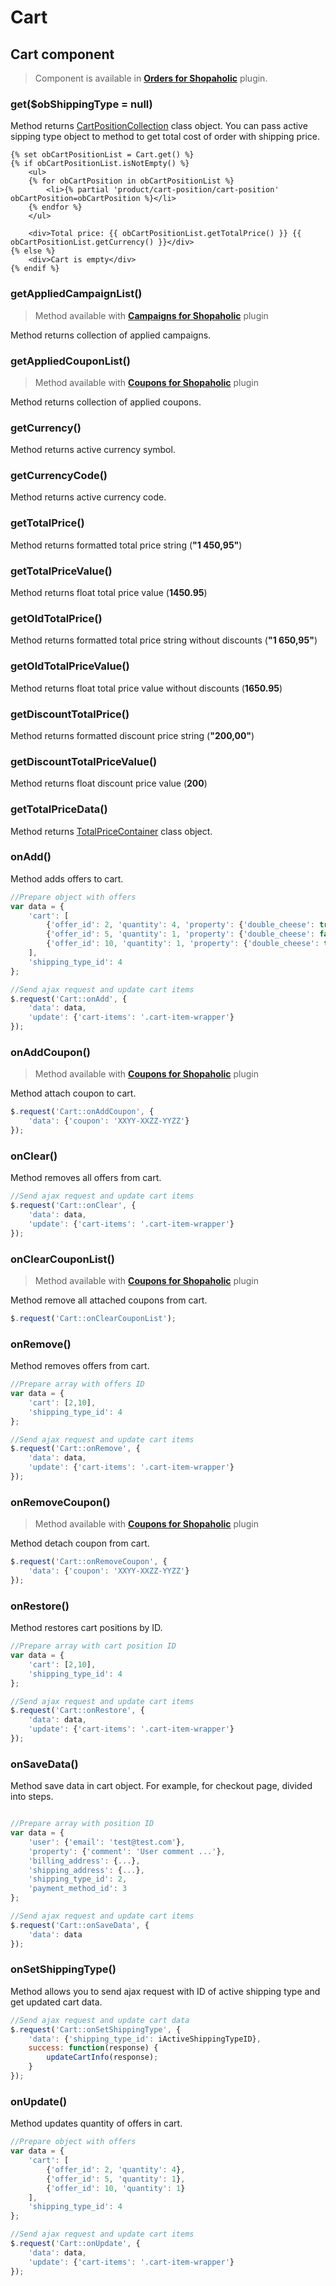 # Cart

## Cart component

> Component is available in **[Orders for Shopaholic](plugins/home.md#orders-for-shopaholic)** plugin.

### get($obShippingType = null)

Method returns [CartPositionCollection](modules/cart-position/collection/collection.md) class object.
You can pass active sipping type object to method to get total cost of order with shipping price.
```twig
{% set obCartPositionList = Cart.get() %}
{% if obCartPositionList.isNotEmpty() %}
    <ul>
    {% for obCartPosition in obCartPositionList %}
        <li>{% partial 'product/cart-position/cart-position' obCartPosition=obCartPosition %}</li>
    {% endfor %}
    </ul>
    
    <div>Total price: {{ obCartPositionList.getTotalPrice() }} {{ obCartPositionList.getCurrency() }}</div>
{% else %}
    <div>Cart is empty</div>
{% endif %}
```

### getAppliedCampaignList()

> Method available with **[Campaigns for Shopaholic](plugins/home.md#campaigns-for-shopaholic)** plugin

Method returns collection of applied campaigns.

### getAppliedCouponList()

> Method available with **[Coupons for Shopaholic](plugins/home.md#coupons-for-shopaholic)** plugin

Method returns collection of applied coupons.

### getCurrency()

Method returns active currency symbol.

### getCurrencyCode()

Method returns active currency code.

### getTotalPrice()

Method returns formatted total price string (**"1 450,95"**)

### getTotalPriceValue()

Method returns float total price value (**1450.95**)

### getOldTotalPrice()

Method returns formatted total price string without discounts (**"1 650,95"**)

### getOldTotalPriceValue()

Method returns float total price value without discounts (**1650.95**)

### getDiscountTotalPrice()

Method returns formatted discount price string (**"200,00"**)

### getDiscountTotalPriceValue()

Method returns float discount price value (**200**)

### getTotalPriceData()

Method returns [TotalPriceContainer](modules/price-container/home.md#TotalPriceContainer) class object.

### onAdd()

Method adds offers to cart.
```javascript
//Prepare object with offers
var data = {
    'cart': [
        {'offer_id': 2, 'quantity': 4, 'property': {'double_cheese': true}},
        {'offer_id': 5, 'quantity': 1, 'property': {'double_cheese': false}},
        {'offer_id': 10, 'quantity': 1, 'property': {'double_cheese': true}}
    ],
    'shipping_type_id': 4
};

//Send ajax request and update cart items
$.request('Cart::onAdd', {
    'data': data,
    'update': {'cart-items': '.cart-item-wrapper'}
});
```

### onAddCoupon()

> Method available with **[Coupons for Shopaholic](plugins/home.md#coupons-for-shopaholic)** plugin

Method attach coupon to cart.
```javascript
$.request('Cart::onAddCoupon', {
    'data': {'coupon': 'XXYY-XXZZ-YYZZ'}
});
```

### onClear()

Method removes all offers from cart.
```javascript
//Send ajax request and update cart items
$.request('Cart::onClear', {
    'data': data,
    'update': {'cart-items': '.cart-item-wrapper'}
});
```

### onClearCouponList()

> Method available with **[Coupons for Shopaholic](plugins/home.md#coupons-for-shopaholic)** plugin

Method remove all attached coupons from cart.
```javascript
$.request('Cart::onClearCouponList');
```

### onRemove()

Method removes offers from cart.
```javascript
//Prepare array with offers ID
var data = {
    'cart': [2,10],
    'shipping_type_id': 4
};

//Send ajax request and update cart items
$.request('Cart::onRemove', {
    'data': data,
    'update': {'cart-items': '.cart-item-wrapper'}
});
```

### onRemoveCoupon()

> Method available with **[Coupons for Shopaholic](plugins/home.md#coupons-for-shopaholic)** plugin

Method detach coupon from cart.
```javascript
$.request('Cart::onRemoveCoupon', {
    'data': {'coupon': 'XXYY-XXZZ-YYZZ'}
});
```

### onRestore()

Method restores cart positions by ID.
```javascript
//Prepare array with cart position ID
var data = {
    'cart': [2,10],
    'shipping_type_id': 4
};

//Send ajax request and update cart items
$.request('Cart::onRestore', {
    'data': data,
    'update': {'cart-items': '.cart-item-wrapper'}
});
```

### onSaveData()

Method save data in cart object. For example, for checkout page, divided into steps.
```javascript

//Prepare array with position ID
var data = {
    'user': {'email': 'test@test.com'},
    'property': {'comment': 'User comment ...'},
    'billing_address': {...},
    'shipping_address': {...},
    'shipping_type_id': 2,
    'payment_method_id': 3
};

//Send ajax request and update cart items
$.request('Cart::onSaveData', {
    'data': data
});
```

### onSetShippingType()

Method allows you to send ajax request with ID of active shipping type and get updated cart data.
```javascript
//Send ajax request and update cart data
$.request('Cart::onSetShippingType', {
    'data': {'shipping_type_id': iActiveShippingTypeID},
    success: function(response) {
        updateCartInfo(response);
    }
});
```

### onUpdate()

Method updates quantity of offers in cart.
```javascript
//Prepare object with offers
var data = {
    'cart': [
        {'offer_id': 2, 'quantity': 4},
        {'offer_id': 5, 'quantity': 1},
        {'offer_id': 10, 'quantity': 1}
    ],
    'shipping_type_id': 4
};

//Send ajax request and update cart items
$.request('Cart::onUpdate', {
    'data': data,
    'update': {'cart-items': '.cart-item-wrapper'}
});
```